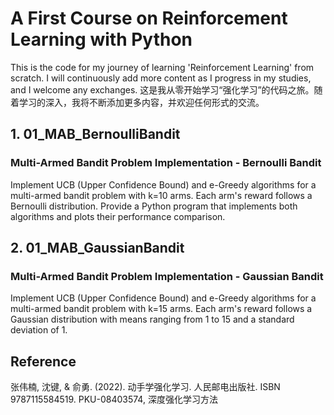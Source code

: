 # A First Course on Reinforcement Learning with Python

This is the code for my journey of learning 'Reinforcement Learning' from scratch. I will continuously add more content as I progress in my studies, and I welcome any exchanges.
这是我从零开始学习“强化学习”的代码之旅。随着学习的深入，我将不断添加更多内容，并欢迎任何形式的交流。

## 1. 01_MAB_BernoulliBandit

### Multi-Armed Bandit Problem Implementation - Bernoulli Bandit

Implement UCB (Upper Confidence Bound) and e-Greedy algorithms for a multi-armed bandit problem with k=10 arms. Each arm's reward follows a Bernoulli distribution. Provide a Python program that implements both algorithms and plots their performance comparison.

## 2. 01_MAB_GaussianBandit

### Multi-Armed Bandit Problem Implementation - Gaussian Bandit

Implement UCB (Upper Confidence Bound) and e-Greedy algorithms for a multi-armed bandit problem with k=15 arms. Each arm's reward follows a Gaussian distribution with means ranging from 1 to 15 and a standard deviation of 1.

## Reference

张伟楠, 沈键, & 俞勇. (2022). 动手学强化学习. 人民邮电出版社. ISBN 9787115584519.
PKU-08403574, 深度强化学习方法
